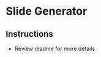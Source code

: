 # Slide Generator

## Instructions
- Review readme for more details


<!-- slides-format
    image-location:right
-->
